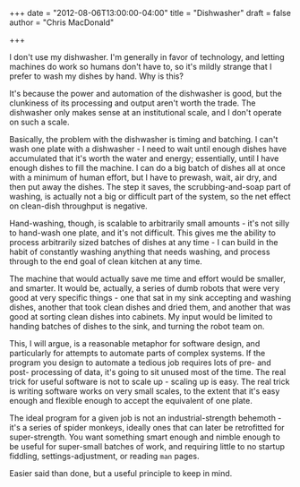 +++
date = "2012-08-06T13:00:00-04:00"
title = "Dishwasher"
draft = false
author = "Chris MacDonald"

+++

I don't use my dishwasher.  I'm generally in favor of technology, and letting machines do work so humans don't have to, so it's mildly strange that I prefer to wash my dishes by hand.  Why is this?

It's because the power and automation of the dishwasher is good, but the clunkiness of its processing and output aren't worth the trade.  The dishwasher only makes sense at an institutional scale, and I don't operate on such a scale.

Basically, the problem with the dishwasher is timing and batching.  I can't wash one plate with a dishwasher - I need to wait until enough dishes have accumulated that it's worth the water and energy; essentially, until I have enough dishes to fill the machine.  I can do a big batch of dishes all at once with a minimum of human effort, but I have to prewash, wait, air dry, and then put away the dishes.  The step it saves, the scrubbing-and-soap part of washing, is actually not a big or difficult part of the system, so the net effect on clean-dish throughput is negative.

Hand-washing, though, is scalable to arbitrarily small amounts - it's not silly to hand-wash one plate, and it's not difficult.  This gives me the ability to process arbitrarily sized batches of dishes at any time - I can build in the habit of constantly washing anything that needs washing, and process through to the end goal of clean kitchen at any time.

The machine that would actually save me time and effort would be smaller, and smarter.  It would be, actually, a series of dumb robots that were very good at very specific things - one that sat in my sink accepting and washing dishes, another that took clean dishes and dried them, and another that was good at sorting clean dishes into cabinets.  My input would be limited to handing batches of dishes to the sink, and turning the robot team on.

This, I will argue, is a reasonable metaphor for software design, and particularly for attempts to automate parts of complex systems.  If the program you design to automate a tedious job requires lots of pre- and post- processing of data, it's going to sit unused most of the time.  The real trick for useful software is not to scale up - scaling up is easy.  The real trick is writing software works on very small scales, to the extent that it's easy enough and flexible enough to accept the equivalent of one plate.

The ideal program for a given job is not an industrial-strength behemoth - it's a series of spider monkeys, ideally ones that can later be retrofitted for super-strength.  You want something smart enough and nimble enough to be useful for super-small batches of work, and requiring little to no startup fiddling, settings-adjustment, or reading `man` pages.

Easier said than done, but a useful principle to keep in mind.
